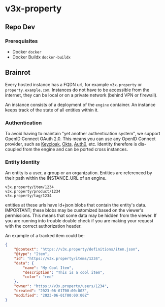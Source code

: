 # v3x-property

## Repo Dev

### Prerequisites

- Docker `docker`
- Docker Buildx `docker-buildx`

## Brainrot

Every hosted instance has a FQDN url, for example `v3x.property` or `property.example.com`.
Instances do not have to be accessible from the internet, they can be local or on a private network (behind VPN or firewall).

An instance consists of a deployment of the `engine` container.
An instance keeps track of the state of all entities within it.

### Authentication

To avoid having to maintain "yet another authentication system", we support OpenID Connect OAuth 2.0.
This means you can use any OpenID Connect provider, such as [Keycloak](https://www.keycloak.org/), [Okta](https://www.okta.com/), [Auth0](https://auth0.com/), etc.
Identity therefore is dis-coupled from the engine and can be ported cross instances.

### Entity Identity

An entity is a user, a group or an organization.
Entities are referenced by their path within the INSTANCE_URL of an engine.

```url
v3x.property/item/1234
v3x.property/product/1234
v3x.property/tag/1234
```

entities at these urls have ld+json blobs that contain the entity's data.
IMPORTANT; these blobs may be customized based on the viewer's permissions.
This means that some data may be hidden from the viewer.
If you are running into trouble double check if you are making your request with the correct authorization header.

An example of a tracked item could be:

```json
{
    "@context": "https://v3x.property/definitions/item.json",
    "@type": "Item",
    "id": "https://v3x.property/items/1234",
    "data": {
        "name": "My Cool Item",
        "description": "This is a cool item",
        "color": "red"
    },
    "owner": "https://v3x.property/users/1234",
    "created": "2023-06-01T00:00:00Z",
    "modified": "2023-06-01T00:00:00Z"
}
```
